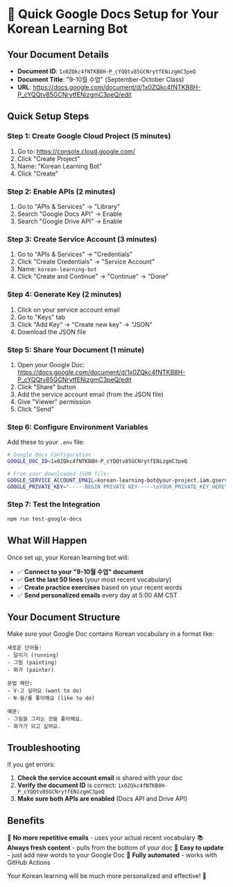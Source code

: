 # 🚀 Quick Google Docs Setup for Your Korean Learning Bot

## Your Document Details
- **Document ID**: `1x0ZQkc4fNTKB8H-P_cYQQtv85GCNrytfENizgmC3peQ`
- **Document Title**: "9-10월 수업" (September-October Class)
- **URL**: https://docs.google.com/document/d/1x0ZQkc4fNTKB8H-P_cYQQtv85GCNrytfENizgmC3peQ/edit

## Quick Setup Steps

### Step 1: Create Google Cloud Project (5 minutes)
1. Go to: https://console.cloud.google.com/
2. Click "Create Project"
3. Name: "Korean Learning Bot"
4. Click "Create"

### Step 2: Enable APIs (2 minutes)
1. Go to "APIs & Services" → "Library"
2. Search "Google Docs API" → Enable
3. Search "Google Drive API" → Enable

### Step 3: Create Service Account (3 minutes)
1. Go to "APIs & Services" → "Credentials"
2. Click "Create Credentials" → "Service Account"
3. Name: `korean-learning-bot`
4. Click "Create and Continue" → "Continue" → "Done"

### Step 4: Generate Key (2 minutes)
1. Click on your service account email
2. Go to "Keys" tab
3. Click "Add Key" → "Create new key" → "JSON"
4. Download the JSON file

### Step 5: Share Your Document (1 minute)
1. Open your Google Doc: https://docs.google.com/document/d/1x0ZQkc4fNTKB8H-P_cYQQtv85GCNrytfENizgmC3peQ/edit
2. Click "Share" button
3. Add the service account email (from the JSON file)
4. Give "Viewer" permission
5. Click "Send"

### Step 6: Configure Environment Variables
Add these to your `.env` file:

```bash
# Google Docs Configuration
GOOGLE_DOC_ID=1x0ZQkc4fNTKB8H-P_cYQQtv85GCNrytfENizgmC3peQ

# From your downloaded JSON file:
GOOGLE_SERVICE_ACCOUNT_EMAIL=korean-learning-bot@your-project.iam.gserviceaccount.com
GOOGLE_PRIVATE_KEY="-----BEGIN PRIVATE KEY-----\nYOUR_PRIVATE_KEY_HERE\n-----END PRIVATE KEY-----\n"
```

### Step 7: Test the Integration
```bash
npm run test-google-docs
```

## What Will Happen

Once set up, your Korean learning bot will:
- ✅ **Connect to your "9-10월 수업" document**
- ✅ **Get the last 50 lines** (your most recent vocabulary)
- ✅ **Create practice exercises** based on your recent words
- ✅ **Send personalized emails** every day at 5:00 AM CST

## Your Document Structure

Make sure your Google Doc contains Korean vocabulary in a format like:
```
새로운 단어들:
- 달리기 (running)
- 그림 (painting)
- 화가 (painter)

문법 패턴:
- V-고 싶어요 (want to do)
- N-을/를 좋아해요 (like to do)

예문:
- 그림을 그리는 것을 좋아해요.
- 화가가 되고 싶어요.
```

## Troubleshooting

If you get errors:
1. **Check the service account email** is shared with your doc
2. **Verify the document ID** is correct: `1x0ZQkc4fNTKB8H-P_cYQQtv85GCNrytfENizgmC3peQ`
3. **Make sure both APIs are enabled** (Docs API and Drive API)

## Benefits

🎯 **No more repetitive emails** - uses your actual recent vocabulary
📚 **Always fresh content** - pulls from the bottom of your doc
🔄 **Easy to update** - just add new words to your Google Doc
🤖 **Fully automated** - works with GitHub Actions

Your Korean learning will be much more personalized and effective! 🎉





